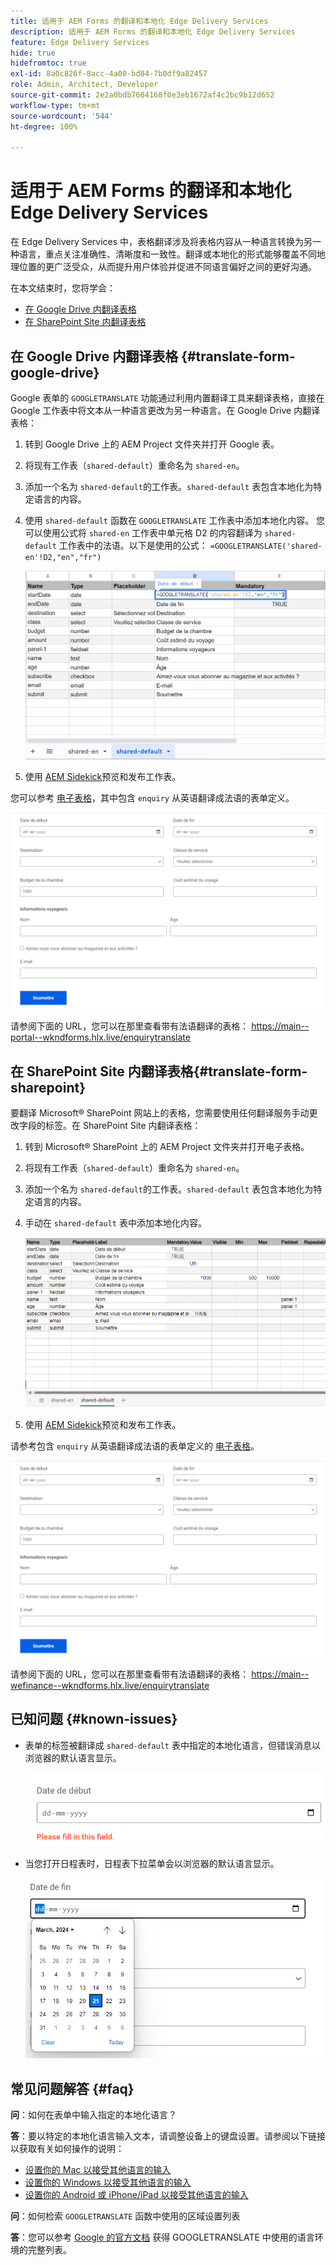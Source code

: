 ```yaml
---
title: 适用于 AEM Forms 的翻译和本地化 Edge Delivery Services
description: 适用于 AEM Forms 的翻译和本地化 Edge Delivery Services
feature: Edge Delivery Services
hide: true
hidefromtoc: true
exl-id: 8a0c826f-8acc-4a00-bd84-7b0df9a82457
role: Admin, Architect, Developer
source-git-commit: 2e2a0bdb7604168f0e3eb1672af4c2bc9b12d652
workflow-type: tm+mt
source-wordcount: '544'
ht-degree: 100%

---
```



# 适用于 AEM Forms 的翻译和本地化 Edge Delivery Services

在 Edge Delivery Services 中，表格翻译涉及将表格内容从一种语言转换为另一种语言，重点关注准确性、清晰度和一致性。翻译或本地化的形式能够覆盖不同地理位置的更广泛受众，从而提升用户体验并促进不同语言偏好之间的更好沟通。


在本文结束时，您将学会：

- [在 Google Drive 内翻译表格](#translate-form-google-drive)
- [在 SharePoint Site 内翻译表格](#translate-form-sharepoint)

## 在 Google Drive 内翻译表格 {#translate-form-google-drive}

Google 表单的 `GOOGLETRANSLATE` 功能通过利用内置翻译工具来翻译表格，直接在 Google 工作表中将文本从一种语言更改为另一种语言。在 Google Drive 内翻译表格：

1. 转到 Google Drive 上的 AEM Project 文件夹并打开 Google 表。
2. 将现有工作表（`shared-default`）重命名为 `shared-en`。
3. 添加一个名为 `shared-default`的工作表。`shared-default` 表包含本地化为特定语言的内容。
4. 使用 `shared-default` 函数在 `GOOGLETRANSLATE` 工作表中添加本地化内容。
您可以使用公式将 `shared-en` 工作表中单元格 D2 的内容翻译为 `shared-default` 工作表中的法语。以下是使用的公式：
   `=GOOGLETRANSLATE('shared-en'!D2,"en","fr")`

   ![Enquiry Translate 电子表格](/help/forms/assets/translate-enquiry-spreadsheet.png)

5. 使用 [AEM Sidekick](https://www.aem.live/developer/tutorial#preview-and-publish-your-content)预览和发布工作表。

您可以参考 [电子表格](/help/forms/assets/enquirytranslate.xlsx)，其中包含 `enquiry` 从英语翻译成法语的表单定义。

![Enquiry Translated Form](/help/forms/assets/translate-form-french.png)

请参阅下面的 URL，您可以在那里查看带有法语翻译的表格：
https://main--portal--wkndforms.hlx.live/enquirytranslate

## 在 SharePoint Site 内翻译表格{#translate-form-sharepoint}

要翻译 Microsoft® SharePoint 网站上的表格，您需要使用任何翻译服务手动更改字段的标签。在 SharePoint Site 内翻译表格：

1. 转到 Microsoft® SharePoint 上的 AEM Project 文件夹并打开电子表格。
2. 将现有工作表（`shared-default`）重命名为 `shared-en`。
3. 添加一个名为 `shared-default`的工作表。`shared-default` 表包含本地化为特定语言的内容。
4. 手动在 `shared-default` 表中添加本地化内容。

   ![Enquiry Translate 电子表格](/help/forms/assets/translate-enquiry-sp-spreadsheet.png)

5. 使用 [AEM Sidekick](https://www.aem.live/developer/tutorial#preview-and-publish-your-content)预览和发布工作表。

请参考包含 `enquiry` 从英语翻译成法语的表单定义的 [电子表格](/help/forms/assets/enquirytranslate-sp.xlsx)。

![Enquiry Translated Form](/help/forms/assets/translate-form-french.png)

请参阅下面的 URL，您可以在那里查看带有法语翻译的表格：
https://main--wefinance--wkndforms.hlx.live/enquirytranslate

## 已知问题 {#known-issues}

- 表单的标签被翻译成 `shared-default` 表中指定的本地化语言，但错误消息以浏览器的默认语言显示。

  ![错误消息](/help/forms/assets/translate-error-message.png)

- 当您打开日程表时，日程表下拉菜单会以浏览器的默认语言显示。

  ![错误消息](/help/forms/assets/translate-calender-display.png)


## 常见问题解答 {#faq}

**问**：如何在表单中输入指定的本地化语言？

**答**：要以特定的本地化语言输入文本，请调整设备上的键盘设置。请参阅以下链接以获取有关如何操作的说明：

- [设置你的 Mac 以接受其他语言的输入](https://support.apple.com/en-in/guide/mac-help/mchlp1406/mac)
- [设置你的 Windows 以接受其他语言的输入](https://support.microsoft.com/zh-hans/windows/manage-the-input-and-display-language-settings-in-windows-12a10cb4-8626-9b77-0ccb-5013e0c7c7a2#:~:text=选%20择%20开始%20%3E%20设置%20%3E%20想要的%20时间，%2C%20然后%20选择%20选项)
- [设置你的 Android 或 iPhone/iPad 以接受其他语言的输入](https://support.google.com/gboard/answer/7068494?hl=en&co=GENIE.Platform%3DAndroid)


**问**：如何检索 `GOOGLETRANSLATE` 函数中使用的区域设置列表

**答**：您可以参考 [ Google 的官方文档](https://cloud.google.com/translate/docs/languages) 获得 GOOGLETRANSLATE 中使用的语言环境的完整列表。


